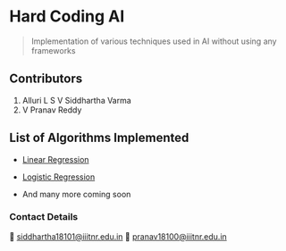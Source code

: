 # Hard Coding AI
> Implementation of various techniques used in AI without using any frameworks

## Contributors

1. Alluri L S V Siddhartha Varma 
2. V Pranav Reddy 

## List of Algorithms Implemented

  + [Linear Regression](https://github.com/siddhartha18101/HardCoding_ML/blob/main/linear_regression.py)

  + [Logistic Regression](https://github.com/siddhartha18101/HardCoding_ML/blob/main/logistic_regression.py)
  
  + And many more coming soon


### Contact Details

:email: siddhartha18101@iiitnr.edu.in
:email: pranav18100@iiitnr.edu.in

